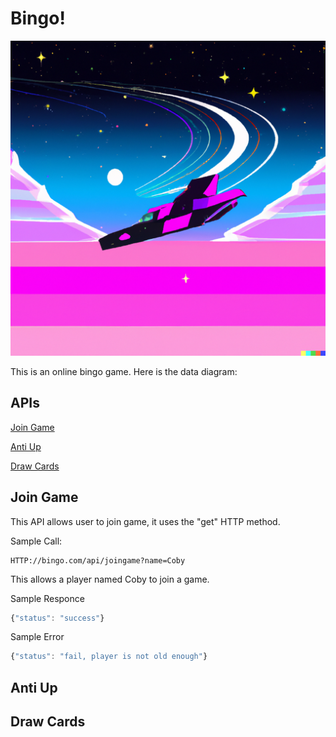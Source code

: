 # Bingo!

![Parse](Spaceship.png)

This is an online bingo game. Here is the data diagram:

## APIs
[Join Game](README.md#join-game)


[Anti Up](README.md#anti-up)


[Draw Cards](README.md#draw-cards)

## Join Game
This API allows user to join game, it uses the "get" HTTP method.

Sample Call:
``` HTTP
HTTP://bingo.com/api/joingame?name=Coby

```

This allows a player named Coby to join a game.

Sample Responce
```javascript
{"status": "success"}
```
Sample Error
```javascript
{"status": "fail, player is not old enough"}
```



## Anti Up

## Draw Cards
